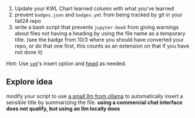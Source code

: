 1. Update your KWL Chart learned column with what you've learned
2. prevent `badges.json` and `badges.yml` from being tracked by git in your fall24 repo
3. write a bash script that prevents `jupyter-book` from giving warnings about files not having a heading by using the file name as a temporary title. (see the badge from 10/3 where you should have converted your repo, or do that one first, this counts as an extension on that if you have not done it)
   
Hint: Use [`sed`](https://www.gnu.org/software/sed/manual/sed.html)'s insert option and [head](https://man7.org/linux/man-pages/man1/head.1.html) as needed. 


## Explore idea

modify your script to use [a small llm from ollama](https://ollama.com/library/llama3.2) to automatically insert a sensible title by summarizing the file. **using a commercial chat interface does not qualify, but using an llm locally does**